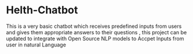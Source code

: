 ﻿# Helth-Chatbot
 This is a very basic chatbot which receives predefined inputs from users and gives them appropriate answers to their questions , this project can be updated to integrate with Open Source NLP models to Accpet Inputs from user in natural Language
